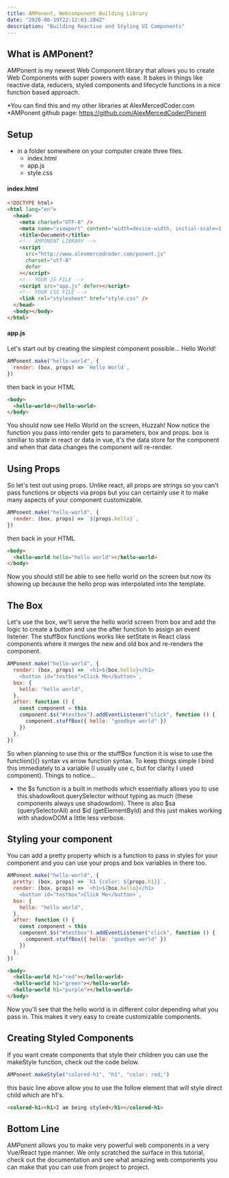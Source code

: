 ```yaml
---
title: AMPonent, Webcomponent Building Library
date: "2020-08-19T22:12:03.284Z"
description: "Building Reactive and Styling UI Components"
---
```


## What is AMPonent?

AMPonent is my newest Web Component library that allows you to create Web Components with super powers with ease. It bakes in things like reactive data, reducers, styled components and lifecycle functions in a nice function based approach.

*You can find this and my other libraries at AlexMercedCoder.com
*AMPonent github page: https://github.com/AlexMercedCoder/Ponent

## Setup

- in a folder somewhere on your computer create three files.
  - index.html
  - app.js
  - style.css

#### index.html

```html
<!DOCTYPE html>
<html lang="en">
  <head>
    <meta charset="UTF-8" />
    <meta name="viewport" content="width=device-width, initial-scale=1.0" />
    <title>Document</title>
    <!-- AMPONENT LIBRARY -->
    <script
      src="http://www.alexmercedcoder.com/ponent.js"
      charset="utf-8"
      defer
    ></script>
    <!-- YOUR JS FILE -->
    <script src="app.js" defer></script>
    <!-- YOUR CSS FILE -->
    <link rel="stylesheet" href="style.css" />
  </head>
  <body></body>
</html>
```

#### app.js

Let's start out by creating the simplest component possible... Hello World!

```js
AMPonent.make("hello-world", {
  render: (box, props) => `Hello World`,
})
```

then back in your HTML

```html
<body>
  <hello-world></hello-world>
</body>
```

You should now see Hello World on the screen, Huzzah! Now notice the function you pass into render gets to parameters, box and props. box is similiar to state in react or data in vue, it's the data store for the component and when that data changes the component will re-render.

## Using Props

So let's test out using props. Unlike react, all props are strings so you can't pass functions or objects via props but you can certainly use it to make many aspects of your component customizable.

```js
AMPonent.make("hello-world", {
  render: (box, props) => `${props.hello}`,
})
```

then back in your HTML

```html
<body>
  <hello-world hello="hello world"></hello-world>
</body>
```

Now you should still be able to see hello world on the screen but now its showing up because the hello prop was interpolated into the template.

## The Box

Let's use the box, we'll serve the hello world screen from box and add the logic to create a button and use the after function to assign an event listener. The stuffBox functions works like setState in React class components where it merges the new and old box and re-renders the component.

```js
AMPonent.make("hello-world", {
  render: (box, props) => `<h1>${box.hello}</h1>
    <button id="testbox">Click Me</button>`,
  box: {
    hello: "hello world",
  },
  after: function () {
    const component = this
    component.$s("#testbox").addEventListener("click", function () {
      component.stuffBox({ hello: "goodbye world" })
    })
  },
})
```

So when planning to use this or the stuffBox function it is wise to use the function(){} syntax vs arrow function syntax. To keep things simple I bind this immediately to a variable (I usually use c, but for clarity I used component). Things to notice...

- the $s function is a built in methods which essentially allows you to use this.shadowRoot.querySelector without typing as much (these components always use shadowdom). There is also $sa (querySelectorAll) and \$id (getElementById) and this just makes working with shadowDOM a little less verbose.

## Styling your component

You can add a pretty property which is a function to pass in styles for your component and you can use your props and box variables in there too.

```js
AMPonent.make("hello-world", {
  pretty: (box, props) => `h1 {color: ${props.h1}}`,
  render: (box, props) => `<h1>${box.hello}</h1>
    <button id="testbox">Click Me</button>`,
  box: {
    hello: "hello world",
  },
  after: function () {
    const component = this
    component.$s("#testbox").addEventListener("click", function () {
      component.stuffBox({ hello: "goodbye world" })
    })
  },
})
```

```html
<body>
  <hello-world h1="red"></hello-world>
  <hello-world h1="green"></hello-world>
  <hello-world h1="purple"></hello-world>
</body>
```

Now you'll see that the hello world is in different color depending what you pass in. This makes it very easy to create customizable components.

## Creating Styled Components

If you want create components that style their children you can use the makeStyle function, check out the code below.

```js
AMPonent.makeStyle("colored-h1", "h1", "color: red;")
```

this basic line above allow you to use the follow element that will style direct child which are h1's.

```html
<colored-h1><h1>I am being styled</h1></colored-h1>
```

## Bottom Line

AMPonent allows you to make very powerful web components in a very Vue/React type manner. We only scratched the surface in this tutorial, check out the documentation and see what amazing web components you can make that you can use from project to project.
